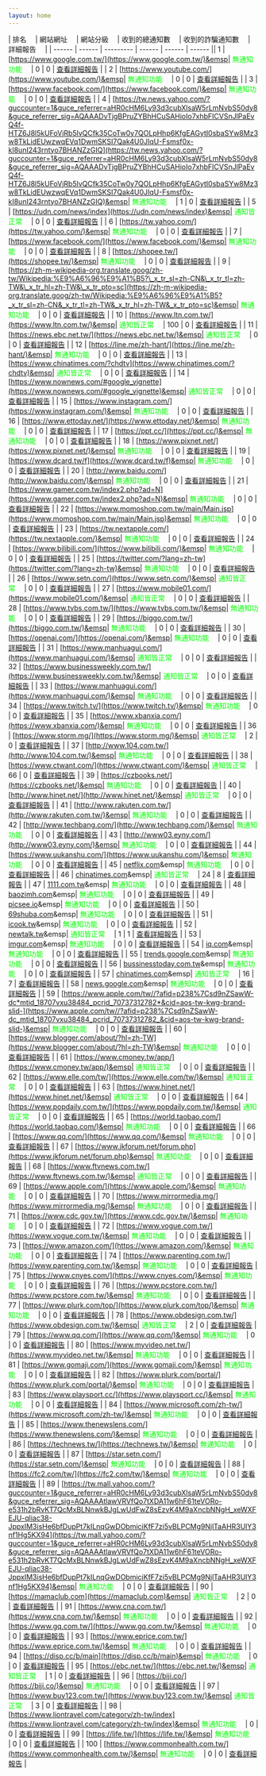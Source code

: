 ```yaml
---
layout: home
---
```


<meta name="referrer" content="no-referrer-when-downgrade" />

| 排名&emsp; | 網站網址&emsp; | 網站分級&emsp; | 收到的總通知數&emsp; | 收到的詐騙通知數&emsp; | 詳細報告&emsp; |
| ------ | ------ | --------- | ------ | ------ | ------ || 1 | [https://www.google.com.tw/](https://www.google.com.tw/)&emsp| <font color="#00FF00">無通知功能</font>&emsp; | 0 | 0 | <a class="portfolio-link" data-toggle="modal" href="#p1">查看詳細報告</a> |
| 2 | [https://www.youtube.com/](https://www.youtube.com/)&emsp| <font color="#00FF00">無通知功能</font>&emsp; | 0 | 0 | <a class="portfolio-link" data-toggle="modal" href="#p2">查看詳細報告</a> |
| 3 | [https://www.facebook.com/](https://www.facebook.com/)&emsp| <font color="#00FF00">無通知功能</font>&emsp; | 0 | 0 | <a class="portfolio-link" data-toggle="modal" href="#p3">查看詳細報告</a> |
| 4 | [https://tw.news.yahoo.com/?guccounter=1&guce_referrer=aHR0cHM6Ly93d3cubXlsaW5rLmNvbS50dy8&guce_referrer_sig=AQAAADvTjgBPruZYBhHCuSAHioIo7xhbFICVSnJlPaEvQ4f-HTZ6J8l5kUFoVjRb5lvQCfk35CoTw0y7QOLpHhp6KfgEAGytI0sbaSYw8Mz3w8TkLidEUwzwqEVq1DwmSKSI7Qak4U0JIqU-Fsmsf0x-kI8unI243rntyo7BHANZzGIQ](https://tw.news.yahoo.com/?guccounter=1&guce_referrer=aHR0cHM6Ly93d3cubXlsaW5rLmNvbS50dy8&guce_referrer_sig=AQAAADvTjgBPruZYBhHCuSAHioIo7xhbFICVSnJlPaEvQ4f-HTZ6J8l5kUFoVjRb5lvQCfk35CoTw0y7QOLpHhp6KfgEAGytI0sbaSYw8Mz3w8TkLidEUwzwqEVq1DwmSKSI7Qak4U0JIqU-Fsmsf0x-kI8unI243rntyo7BHANZzGIQ)&emsp| <font color="#00FF00">無通知功能</font>&emsp; | 1 | 0 | <a class="portfolio-link" data-toggle="modal" href="#p4">查看詳細報告</a> |
| 5 | [https://udn.com/news/index](https://udn.com/news/index)&emsp| <font color="#00FF00">通知皆正常</font>&emsp; | 0 | 0 | <a class="portfolio-link" data-toggle="modal" href="#p5">查看詳細報告</a> |
| 6 | [https://tw.yahoo.com/](https://tw.yahoo.com/)&emsp| <font color="#00FF00">無通知功能</font>&emsp; | 0 | 0 | <a class="portfolio-link" data-toggle="modal" href="#p6">查看詳細報告</a> |
| 7 | [https://www.facebook.com/](https://www.facebook.com/)&emsp| <font color="#00FF00">無通知功能</font>&emsp; | 0 | 0 | <a class="portfolio-link" data-toggle="modal" href="#p7">查看詳細報告</a> |
| 8 | [https://shopee.tw/](https://shopee.tw/)&emsp| <font color="#00FF00">無通知功能</font>&emsp; | 0 | 0 | <a class="portfolio-link" data-toggle="modal" href="#p8">查看詳細報告</a> |
| 9 | [https://zh-m-wikipedia-org.translate.goog/zh-tw/Wikipedia:%E9%A6%96%E9%A1%B5?\_x_tr_sl=zh-CN&\_x_tr_tl=zh-TW&\_x_tr_hl=zh-TW&\_x_tr_pto=sc](https://zh-m-wikipedia-org.translate.goog/zh-tw/Wikipedia:%E9%A6%96%E9%A1%B5?_x_tr_sl=zh-CN&_x_tr_tl=zh-TW&_x_tr_hl=zh-TW&_x_tr_pto=sc)&emsp| <font color="#00FF00">無通知功能</font>&emsp; | 0 | 0 | <a class="portfolio-link" data-toggle="modal" href="#p9">查看詳細報告</a> |
| 10 | [https://www.ltn.com.tw/](https://www.ltn.com.tw/)&emsp| <font color="#00FF00">通知皆正常</font>&emsp; | 100 | 0 | <a class="portfolio-link" data-toggle="modal" href="#p10">查看詳細報告</a> |
| 11 | [https://news.ebc.net.tw/](https://news.ebc.net.tw/)&emsp| <font color="#00FF00">通知皆正常</font>&emsp; | 0 | 0 | <a class="portfolio-link" data-toggle="modal" href="#p11">查看詳細報告</a> |
| 12 | [https://line.me/zh-hant/](https://line.me/zh-hant/)&emsp| <font color="#00FF00">無通知功能</font>&emsp; | 0 | 0 | <a class="portfolio-link" data-toggle="modal" href="#p12">查看詳細報告</a> |
| 13 | [https://www.chinatimes.com/?chdtv](https://www.chinatimes.com/?chdtv)&emsp| <font color="#00FF00">通知皆正常</font>&emsp; | 0 | 0 | <a class="portfolio-link" data-toggle="modal" href="#p13">查看詳細報告</a> |
| 14 | [https://www.nownews.com/#google_vignette](https://www.nownews.com/#google_vignette)&emsp| <font color="#00FF00">通知皆正常</font>&emsp; | 0 | 0 | <a class="portfolio-link" data-toggle="modal" href="#p14">查看詳細報告</a> |
| 15 | [https://www.instagram.com/](https://www.instagram.com/)&emsp| <font color="#00FF00">無通知功能</font>&emsp; | 0 | 0 | <a class="portfolio-link" data-toggle="modal" href="#p15">查看詳細報告</a> |
| 16 | [https://www.ettoday.net/](https://www.ettoday.net/)&emsp| <font color="#00FF00">無通知功能</font>&emsp; | 0 | 0 | <a class="portfolio-link" data-toggle="modal" href="#p16">查看詳細報告</a> |
| 17 | [https://ppt.cc/](https://ppt.cc/)&emsp| <font color="#00FF00">無通知功能</font>&emsp; | 0 | 0 | <a class="portfolio-link" data-toggle="modal" href="#p17">查看詳細報告</a> |
| 18 | [https://www.pixnet.net/](https://www.pixnet.net/)&emsp| <font color="#00FF00">無通知功能</font>&emsp; | 0 | 0 | <a class="portfolio-link" data-toggle="modal" href="#p18">查看詳細報告</a> |
| 19 | [https://www.dcard.tw/f](https://www.dcard.tw/f)&emsp| <font color="#00FF00">無通知功能</font>&emsp; | 0 | 0 | <a class="portfolio-link" data-toggle="modal" href="#p19">查看詳細報告</a> |
| 20 | [http://www.baidu.com/](http://www.baidu.com/)&emsp| <font color="#00FF00">無通知功能</font>&emsp; | 0 | 0 | <a class="portfolio-link" data-toggle="modal" href="#p20">查看詳細報告</a> |
| 21 | [https://www.gamer.com.tw/index2.php?ad=N](https://www.gamer.com.tw/index2.php?ad=N)&emsp| <font color="#00FF00">無通知功能</font>&emsp; | 0 | 0 | <a class="portfolio-link" data-toggle="modal" href="#p21">查看詳細報告</a> |
| 22 | [https://www.momoshop.com.tw/main/Main.jsp](https://www.momoshop.com.tw/main/Main.jsp)&emsp| <font color="#00FF00">無通知功能</font>&emsp; | 0 | 0 | <a class="portfolio-link" data-toggle="modal" href="#p22">查看詳細報告</a> |
| 23 | [https://tw.nextapple.com/](https://tw.nextapple.com/)&emsp| <font color="#00FF00">無通知功能</font>&emsp; | 0 | 0 | <a class="portfolio-link" data-toggle="modal" href="#p23">查看詳細報告</a> |
| 24 | [https://www.bilibili.com/](https://www.bilibili.com/)&emsp| <font color="#00FF00">無通知功能</font>&emsp; | 0 | 0 | <a class="portfolio-link" data-toggle="modal" href="#p24">查看詳細報告</a> |
| 25 | [https://twitter.com/?lang=zh-tw](https://twitter.com/?lang=zh-tw)&emsp| <font color="#00FF00">無通知功能</font>&emsp; | 0 | 0 | <a class="portfolio-link" data-toggle="modal" href="#p25">查看詳細報告</a> |
| 26 | [https://www.setn.com/](https://www.setn.com/)&emsp| <font color="#00FF00">通知皆正常</font>&emsp; | 0 | 0 | <a class="portfolio-link" data-toggle="modal" href="#p26">查看詳細報告</a> |
| 27 | [https://www.mobile01.com/](https://www.mobile01.com/)&emsp| <font color="#00FF00">通知皆正常</font>&emsp; | 0 | 0 | <a class="portfolio-link" data-toggle="modal" href="#p27">查看詳細報告</a> |
| 28 | [https://www.tvbs.com.tw/](https://www.tvbs.com.tw/)&emsp| <font color="#00FF00">無通知功能</font>&emsp; | 0 | 0 | <a class="portfolio-link" data-toggle="modal" href="#p28">查看詳細報告</a> |
| 29 | [https://biggo.com.tw/](https://biggo.com.tw/)&emsp| <font color="#00FF00">無通知功能</font>&emsp; | 0 | 0 | <a class="portfolio-link" data-toggle="modal" href="#p29">查看詳細報告</a> |
| 30 | [https://openai.com/](https://openai.com/)&emsp| <font color="#00FF00">無通知功能</font>&emsp; | 0 | 0 | <a class="portfolio-link" data-toggle="modal" href="#p30">查看詳細報告</a> |
| 31 | [https://www.manhuagui.com/](https://www.manhuagui.com/)&emsp| <font color="#00FF00">通知皆正常</font>&emsp; | 0 | 0 | <a class="portfolio-link" data-toggle="modal" href="#p31">查看詳細報告</a> |
| 32 | [https://www.businessweekly.com.tw/](https://www.businessweekly.com.tw/)&emsp| <font color="#00FF00">通知皆正常</font>&emsp; | 0 | 0 | <a class="portfolio-link" data-toggle="modal" href="#p32">查看詳細報告</a> |
| 33 | [https://www.manhuagui.com/](https://www.manhuagui.com/)&emsp| <font color="#00FF00">無通知功能</font>&emsp; | 0 | 0 | <a class="portfolio-link" data-toggle="modal" href="#p33">查看詳細報告</a> |
| 34 | [https://www.twitch.tv/](https://www.twitch.tv/)&emsp| <font color="#00FF00">無通知功能</font>&emsp; | 0 | 0 | <a class="portfolio-link" data-toggle="modal" href="#p34">查看詳細報告</a> |
| 35 | [https://www.xbanxia.com/](https://www.xbanxia.com/)&emsp| <font color="#00FF00">無通知功能</font>&emsp; | 0 | 0 | <a class="portfolio-link" data-toggle="modal" href="#p35">查看詳細報告</a> |
| 36 | [https://www.storm.mg/](https://www.storm.mg/)&emsp| <font color="#00FF00">通知皆正常</font>&emsp; | 2 | 0 | <a class="portfolio-link" data-toggle="modal" href="#p36">查看詳細報告</a> |
| 37 | [http://www.104.com.tw/](http://www.104.com.tw/)&emsp| <font color="#00FF00">無通知功能</font>&emsp; | 0 | 0 | <a class="portfolio-link" data-toggle="modal" href="#p37">查看詳細報告</a> |
| 38 | [https://www.ctwant.com/](https://www.ctwant.com/)&emsp| <font color="#00FF00">通知皆正常</font>&emsp; | 66 | 0 | <a class="portfolio-link" data-toggle="modal" href="#p38">查看詳細報告</a> |
| 39 | [https://czbooks.net/](https://czbooks.net/)&emsp| <font color="#00FF00">無通知功能</font>&emsp; | 0 | 0 | <a class="portfolio-link" data-toggle="modal" href="#p39">查看詳細報告</a> |
| 40 | [http://www.hinet.net/](http://www.hinet.net/)&emsp| <font color="#00FF00">通知皆正常</font>&emsp; | 0 | 0 | <a class="portfolio-link" data-toggle="modal" href="#p40">查看詳細報告</a> |
| 41 | [http://www.rakuten.com.tw/](http://www.rakuten.com.tw/)&emsp| <font color="#00FF00">無通知功能</font>&emsp; | 0 | 0 | <a class="portfolio-link" data-toggle="modal" href="#p41">查看詳細報告</a> |
| 42 | [http://www.techbang.com/](http://www.techbang.com/)&emsp| <font color="#00FF00">無通知功能</font>&emsp; | 0 | 0 | <a class="portfolio-link" data-toggle="modal" href="#p42">查看詳細報告</a> |
| 43 | [http://www03.eyny.com/](http://www03.eyny.com/)&emsp| <font color="#00FF00">無通知功能</font>&emsp; | 0 | 0 | <a class="portfolio-link" data-toggle="modal" href="#p43">查看詳細報告</a> |
| 44 | [https://www.uukanshu.com/](https://www.uukanshu.com/)&emsp| <font color="#00FF00">無通知功能</font>&emsp; | 0 | 0 | <a class="portfolio-link" data-toggle="modal" href="#p44">查看詳細報告</a> |
| 45 | [netflix.com](netflix.com)&emsp| <font color="#00FF00">無通知功能</font>&emsp; | 0 | 0 | <a class="portfolio-link" data-toggle="modal" href="#p45">查看詳細報告</a> |
| 46 | [chinatimes.com](chinatimes.com)&emsp| <font color="#00FF00">通知皆正常</font>&emsp; | 24 | 8 | <a class="portfolio-link" data-toggle="modal" href="#p46">查看詳細報告</a> |
| 47 | [1111.com.tw](1111.com.tw)&emsp| <font color="#00FF00">無通知功能</font>&emsp; | 0 | 0 | <a class="portfolio-link" data-toggle="modal" href="#p47">查看詳細報告</a> |
| 48 | [baozimh.com](baozimh.com)&emsp| <font color="#00FF00">無通知功能</font>&emsp; | 0 | 0 | <a class="portfolio-link" data-toggle="modal" href="#p48">查看詳細報告</a> |
| 49 | [picsee.io](picsee.io)&emsp| <font color="#00FF00">無通知功能</font>&emsp; | 0 | 0 | <a class="portfolio-link" data-toggle="modal" href="#p49">查看詳細報告</a> |
| 50 | [69shuba.com](69shuba.com)&emsp| <font color="#00FF00">無通知功能</font>&emsp; | 0 | 0 | <a class="portfolio-link" data-toggle="modal" href="#p50">查看詳細報告</a> |
| 51 | [icook.tw](icook.tw)&emsp| <font color="#00FF00">無通知功能</font>&emsp; | 0 | 0 | <a class="portfolio-link" data-toggle="modal" href="#p51">查看詳細報告</a> |
| 52 | [newtalk.tw](newtalk.tw)&emsp| <font color="#00FF00">通知皆正常</font>&emsp; | 1 | 1 | <a class="portfolio-link" data-toggle="modal" href="#p52">查看詳細報告</a> |
| 53 | [imgur.com](imgur.com)&emsp| <font color="#00FF00">無通知功能</font>&emsp; | 0 | 0 | <a class="portfolio-link" data-toggle="modal" href="#p53">查看詳細報告</a> |
| 54 | [iq.com](iq.com)&emsp| <font color="#00FF00">無通知功能</font>&emsp; | 0 | 0 | <a class="portfolio-link" data-toggle="modal" href="#p54">查看詳細報告</a> |
| 55 | [trends.google.com](trends.google.com)&emsp| <font color="#00FF00">無通知功能</font>&emsp; | 0 | 0 | <a class="portfolio-link" data-toggle="modal" href="#p55">查看詳細報告</a> |
| 56 | [bussinesstoday.com.tw](bussinesstoday.com.tw)&emsp| <font color="#00FF00">無通知功能</font>&emsp; | 0 | 0 | <a class="portfolio-link" data-toggle="modal" href="#p56">查看詳細報告</a> |
| 57 | [chinatimes.com](chinatimes.com)&emsp| <font color="#00FF00">通知皆正常</font>&emsp; | 16 | 7 | <a class="portfolio-link" data-toggle="modal" href="#p57">查看詳細報告</a> |
| 58 | [news.google.com](news.google.com)&emsp| <font color="#00FF00">無通知功能</font>&emsp; | 0 | 0 | <a class="portfolio-link" data-toggle="modal" href="#p58">查看詳細報告</a> |
| 59 | [https://www.apple.com/tw//?afid=p238%7Csd9nZSawW-dc*mtid_18707vxu38484_pcrid_70737312782*&cid=aos-tw-kwg-brand-slid-](https://www.apple.com/tw//?afid=p238%7Csd9nZSawW-dc_mtid_18707vxu38484_pcrid_70737312782_&cid=aos-tw-kwg-brand-slid-)&emsp| <font color="#00FF00">無通知功能</font>&emsp; | 0 | 0 | <a class="portfolio-link" data-toggle="modal" href="#p59">查看詳細報告</a> |
| 60 | [https://www.blogger.com/about/?hl=zh-TW](https://www.blogger.com/about/?hl=zh-TW)&emsp| <font color="#00FF00">無通知功能</font>&emsp; | 0 | 0 | <a class="portfolio-link" data-toggle="modal" href="#p60">查看詳細報告</a> |
| 61 | [https://www.cmoney.tw/app/](https://www.cmoney.tw/app/)&emsp| <font color="#00FF00">通知皆正常</font>&emsp; | 0 | 0 | <a class="portfolio-link" data-toggle="modal" href="#p61">查看詳細報告</a> |
| 62 | [https://www.elle.com/tw/](https://www.elle.com/tw/)&emsp| <font color="#00FF00">通知皆正常</font>&emsp; | 0 | 0 | <a class="portfolio-link" data-toggle="modal" href="#p62">查看詳細報告</a> |
| 63 | [https://www.hinet.net/](https://www.hinet.net/)&emsp| <font color="#00FF00">通知皆正常</font>&emsp; | 0 | 0 | <a class="portfolio-link" data-toggle="modal" href="#p63">查看詳細報告</a> |
| 64 | [https://www.popdaily.com.tw/](https://www.popdaily.com.tw/)&emsp| <font color="#00FF00">通知皆正常</font>&emsp; | 0 | 0 | <a class="portfolio-link" data-toggle="modal" href="#p64">查看詳細報告</a> |
| 65 | [https://world.taobao.com/](https://world.taobao.com/)&emsp| <font color="#00FF00">無通知功能</font>&emsp; | 0 | 0 | <a class="portfolio-link" data-toggle="modal" href="#p65">查看詳細報告</a> |
| 66 | [https://www.qq.com/](https://www.qq.com/)&emsp| <font color="#00FF00">無通知功能</font>&emsp; | 0 | 0 | <a class="portfolio-link" data-toggle="modal" href="#p66">查看詳細報告</a> |
| 67 | [https://www.jkforum.net/forum.php](https://www.jkforum.net/forum.php)&emsp| <font color="#00FF00">無通知功能</font>&emsp; | 0 | 0 | <a class="portfolio-link" data-toggle="modal" href="#p67">查看詳細報告</a> |
| 68 | [https://www.ftvnews.com.tw/](https://www.ftvnews.com.tw/)&emsp| <font color="#00FF00">通知皆正常</font>&emsp; | 0 | 0 | <a class="portfolio-link" data-toggle="modal" href="#p68">查看詳細報告</a> |
| 69 | [https://www.apple.com/](https://www.apple.com/)&emsp| <font color="#00FF00">無通知功能</font>&emsp; | 0 | 0 | <a class="portfolio-link" data-toggle="modal" href="#p69">查看詳細報告</a> |
| 70 | [https://www.mirrormedia.mg/](https://www.mirrormedia.mg/)&emsp| <font color="#00FF00">無通知功能</font>&emsp; | 0 | 0 | <a class="portfolio-link" data-toggle="modal" href="#p70">查看詳細報告</a> |
| 71 | [https://www.cdc.gov.tw/](https://www.cdc.gov.tw/)&emsp| <font color="#00FF00">無通知功能</font>&emsp; | 0 | 0 | <a class="portfolio-link" data-toggle="modal" href="#p71">查看詳細報告</a> |
| 72 | [https://www.vogue.com.tw/](https://www.vogue.com.tw/)&emsp| <font color="#00FF00">無通知功能</font>&emsp; | 0 | 0 | <a class="portfolio-link" data-toggle="modal" href="#p72">查看詳細報告</a> |
| 73 | [https://www.amazon.com/](https://www.amazon.com/)&emsp| <font color="#00FF00">無通知功能</font>&emsp; | 0 | 0 | <a class="portfolio-link" data-toggle="modal" href="#p73">查看詳細報告</a> |
| 74 | [https://www.parenting.com.tw/](https://www.parenting.com.tw/)&emsp| <font color="#00FF00">無通知功能</font>&emsp; | 0 | 0 | <a class="portfolio-link" data-toggle="modal" href="#p74">查看詳細報告</a> |
| 75 | [https://www.cnyes.com/](https://www.cnyes.com/)&emsp| <font color="#00FF00">無通知功能</font>&emsp; | 0 | 0 | <a class="portfolio-link" data-toggle="modal" href="#p75">查看詳細報告</a> |
| 76 | [https://www.pcstore.com.tw/](https://www.pcstore.com.tw/)&emsp| <font color="#00FF00">無通知功能</font>&emsp; | 0 | 0 | <a class="portfolio-link" data-toggle="modal" href="#p76">查看詳細報告</a> |
| 77 | [https://www.plurk.com/top/](https://www.plurk.com/top/)&emsp| <font color="#00FF00">無通知功能</font>&emsp; | 0 | 0 | <a class="portfolio-link" data-toggle="modal" href="#p77">查看詳細報告</a> |
| 78 | [https://www.obdesign.com.tw/](https://www.obdesign.com.tw/)&emsp| <font color="#00FF00">通知皆正常</font>&emsp; | 2 | 0 | <a class="portfolio-link" data-toggle="modal" href="#p78">查看詳細報告</a> |
| 79 | [https://www.qq.com/](https://www.qq.com/)&emsp| <font color="#00FF00">無通知功能</font>&emsp; | 0 | 0 | <a class="portfolio-link" data-toggle="modal" href="#p79">查看詳細報告</a> |
| 80 | [https://www.myvideo.net.tw/](https://www.myvideo.net.tw/)&emsp| <font color="#00FF00">無通知功能</font>&emsp; | 0 | 0 | <a class="portfolio-link" data-toggle="modal" href="#p80">查看詳細報告</a> |
| 81 | [https://www.gomaji.com/](https://www.gomaji.com/)&emsp| <font color="#00FF00">無通知功能</font>&emsp; | 0 | 0 | <a class="portfolio-link" data-toggle="modal" href="#p81">查看詳細報告</a> |
| 82 | [https://www.plurk.com/portal/](https://www.plurk.com/portal/)&emsp| <font color="#00FF00">無通知功能</font>&emsp; | 0 | 0 | <a class="portfolio-link" data-toggle="modal" href="#p82">查看詳細報告</a> |
| 83 | [https://www.playsport.cc/](https://www.playsport.cc/)&emsp| <font color="#00FF00">無通知功能</font>&emsp; | 0 | 0 | <a class="portfolio-link" data-toggle="modal" href="#p83">查看詳細報告</a> |
| 84 | [https://www.microsoft.com/zh-tw/](https://www.microsoft.com/zh-tw/)&emsp| <font color="#00FF00">無通知功能</font>&emsp; | 0 | 0 | <a class="portfolio-link" data-toggle="modal" href="#p84">查看詳細報告</a> |
| 85 | [https://www.thenewslens.com/](https://www.thenewslens.com/)&emsp| <font color="#00FF00">無通知功能</font>&emsp; | 0 | 0 | <a class="portfolio-link" data-toggle="modal" href="#p85">查看詳細報告</a> |
| 86 | [https://technews.tw/](https://technews.tw/)&emsp| <font color="#00FF00">無通知功能</font>&emsp; | 0 | 0 | <a class="portfolio-link" data-toggle="modal" href="#p86">查看詳細報告</a> |
| 87 | [https://star.setn.com/](https://star.setn.com/)&emsp| <font color="#00FF00">無通知功能</font>&emsp; | 0 | 0 | <a class="portfolio-link" data-toggle="modal" href="#p87">查看詳細報告</a> |
| 88 | [https://fc2.com/tw/](https://fc2.com/tw/)&emsp| <font color="#00FF00">無通知功能</font>&emsp; | 0 | 0 | <a class="portfolio-link" data-toggle="modal" href="#p88">查看詳細報告</a> |
| 89 | [https://tw.mall.yahoo.com/?guccounter=1&guce_referrer=aHR0cHM6Ly93d3cubXlsaW5rLmNvbS50dy8&guce_referrer_sig=AQAAAAtlawVRVfQo7tXDA11w6hF61teVORo-e531h2bRvKT7QcMxBLNnwkBJgLwUdFwZ8sEzvK4M9aXncbNNgH_xeWXFEJU-qliac38-JppxIM3isHe6bfDupPt7kILnqGwDObmiciKfF7zi5vBLPCMg9NjlTaAHR3UlY3nf1Hg5KX94](https://tw.mall.yahoo.com/?guccounter=1&guce_referrer=aHR0cHM6Ly93d3cubXlsaW5rLmNvbS50dy8&guce_referrer_sig=AQAAAAtlawVRVfQo7tXDA11w6hF61teVORo-e531h2bRvKT7QcMxBLNnwkBJgLwUdFwZ8sEzvK4M9aXncbNNgH_xeWXFEJU-qliac38-JppxIM3isHe6bfDupPt7kILnqGwDObmiciKfF7zi5vBLPCMg9NjlTaAHR3UlY3nf1Hg5KX94)&emsp| <font color="#00FF00">無通知功能</font>&emsp; | 0 | 0 | <a class="portfolio-link" data-toggle="modal" href="#p89">查看詳細報告</a> |
| 90 | [https://mamaclub.com](https://mamaclub.com)&emsp| <font color="#00FF00">通知皆正常</font>&emsp; | 2 | 0 | <a class="portfolio-link" data-toggle="modal" href="#p90">查看詳細報告</a> |
| 91 | [https://www.cna.com.tw/](https://www.cna.com.tw/)&emsp| <font color="#00FF00">無通知功能</font>&emsp; | 0 | 0 | <a class="portfolio-link" data-toggle="modal" href="#p91">查看詳細報告</a> |
| 92 | [https://www.gq.com.tw/](https://www.gq.com.tw/)&emsp| <font color="#00FF00">無通知功能</font>&emsp; | 0 | 0 | <a class="portfolio-link" data-toggle="modal" href="#p92">查看詳細報告</a> |
| 93 | [https://www.eprice.com.tw/](https://www.eprice.com.tw/)&emsp| <font color="#00FF00">無通知功能</font>&emsp; | 0 | 0 | <a class="portfolio-link" data-toggle="modal" href="#p93">查看詳細報告</a> |
| 94 | [https://disp.cc/b/main](https://disp.cc/b/main)&emsp| <font color="#00FF00">無通知功能</font>&emsp; | 0 | 0 | <a class="portfolio-link" data-toggle="modal" href="#p94">查看詳細報告</a> |
| 95 | [https://ebc.net.tw/](https://ebc.net.tw/)&emsp| <font color="#00FF00">通知皆正常</font>&emsp; | 1 | 0 | <a class="portfolio-link" data-toggle="modal" href="#p95">查看詳細報告</a> |
| 96 | [https://biji.co/](https://biji.co/)&emsp| <font color="#00FF00">無通知功能</font>&emsp; | 0 | 0 | <a class="portfolio-link" data-toggle="modal" href="#p96">查看詳細報告</a> |
| 97 | [https://www.buy123.com.tw/](https://www.buy123.com.tw/)&emsp| <font color="#00FF00">通知皆正常</font>&emsp; | 3 | 0 | <a class="portfolio-link" data-toggle="modal" href="#p97">查看詳細報告</a> |
| 98 | [https://www.liontravel.com/category/zh-tw/index](https://www.liontravel.com/category/zh-tw/index)&emsp| <font color="#00FF00">無通知功能</font>&emsp; | 0 | 0 | <a class="portfolio-link" data-toggle="modal" href="#p98">查看詳細報告</a> |
| 99 | [https://life.tw/](https://life.tw/)&emsp| <font color="#00FF00">無通知功能</font>&emsp; | 0 | 0 | <a class="portfolio-link" data-toggle="modal" href="#p99">查看詳細報告</a> |
| 100 | [https://www.commonhealth.com.tw/](https://www.commonhealth.com.tw/)&emsp| <font color="#00FF00">無通知功能</font>&emsp; | 0 | 0 | <a class="portfolio-link" data-toggle="modal" href="#p100">查看詳細報告</a> |
